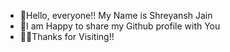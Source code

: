 - 👋Hello, everyone!! My Name is Shreyansh Jain
- 🙂I am Happy to share my Github profile with You
- 👍🏻Thanks for Visiting!!
